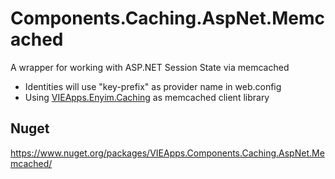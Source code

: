 # Components.Caching.AspNet.Memcached
A wrapper for working with ASP.NET Session State via memcached
- Identities will use "key-prefix" as provider name in web.config
- Using [VIEApps.Enyim.Caching](https://github.com/vieapps/Enyim.Caching) as memcached client library

## Nuget
https://www.nuget.org/packages/VIEApps.Components.Caching.AspNet.Memcached/
